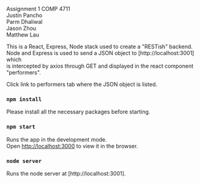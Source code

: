 Assignment 1 COMP 4711<br>
Justin Pancho<br>
Parm Dhaliwal<br>
Jason Zhou<br>
Matthew Lau<br>

This is a React, Express, Node stack used to create a "RESTish" backend.<br>
Node and Express is used to send a JSON object to [http://localhost:3001] which<br>
is intercepted by axios through GET and displayed in the react component "performers".<br>

Click link to performers tab where the JSON object is listed. <br>

### `npm install`

Please install all the necessary packages before starting.

### `npm start`

Runs the app in the development mode.<br>
Open [http://localhost:3000](http://localhost:3000) to view it in the browser.

### `node server`

Runs the node server at [http://localhost:3001].


